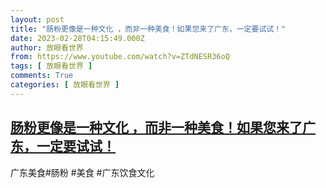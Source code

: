```yaml
---
layout: post
title: "肠粉更像是一种文化 ，而非一种美食！如果您来了广东，一定要试试！"
date: 2023-02-28T04:15:49.000Z
author: 放眼看世界
from: https://www.youtube.com/watch?v=ZTdNESR36oQ
tags: [ 放眼看世界 ]
comments: True
categories: [ 放眼看世界 ]
---
```

<!--1677557749000-->
[肠粉更像是一种文化 ，而非一种美食！如果您来了广东，一定要试试！](https://www.youtube.com/watch?v=ZTdNESR36oQ)
------

<div>
广东美食#肠粉 #美食 #广东饮食文化
</div>
